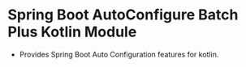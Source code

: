 # Spring Boot AutoConfigure Batch Plus Kotlin Module

- Provides Spring Boot Auto Configuration features for kotlin.
